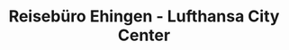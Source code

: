 ---
title: "Reisebüro Ehingen - Lufthansa City Center"
url: /ehingen-donau/reisebuero-ehingen-lufthansa-city-center/
shop: Reisebüro
---